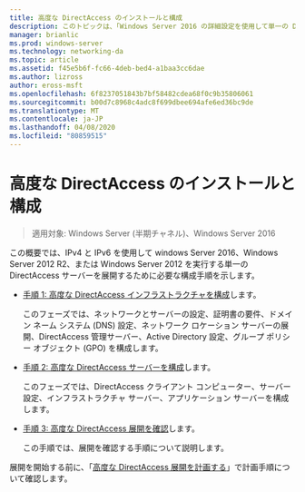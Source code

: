 ```yaml
---
title: 高度な DirectAccess のインストールと構成
description: このトピックは、「Windows Server 2016 の詳細設定を使用して単一の DirectAccess サーバーを展開する」の一部です。
manager: brianlic
ms.prod: windows-server
ms.technology: networking-da
ms.topic: article
ms.assetid: f45e5b6f-fc66-4deb-bed4-a1baa3cc6dae
ms.author: lizross
author: eross-msft
ms.openlocfilehash: 6f8237051843b7bf58482cdea68f0c9b35806061
ms.sourcegitcommit: b00d7c8968c4adc8f699dbee694afe6ed36bc9de
ms.translationtype: MT
ms.contentlocale: ja-JP
ms.lasthandoff: 04/08/2020
ms.locfileid: "80859515"
---
```

# <a name="install-and-configure-advanced-directaccess"></a>高度な DirectAccess のインストールと構成

>適用対象: Windows Server (半期チャネル)、Windows Server 2016

この概要では、IPv4 と IPv6 を使用して windows Server 2016、Windows Server 2012 R2、または Windows Server 2012 を実行する単一の DirectAccess サーバーを展開するために必要な構成手順を示します。  
  
-   [手順 1: 高度な DirectAccess インフラストラクチャを構成](da-adv-configure-s1-infrastructure.md)します。  
  
    このフェーズでは、ネットワークとサーバーの設定、証明書の要件、ドメイン ネーム システム (DNS) 設定、ネットワーク ロケーション サーバーの展開、DirectAccess 管理サーバー、Active Directory 設定、グループ ポリシー オブジェクト (GPO) を構成します。  
  
-   [手順 2: 高度な DirectAccess サーバーを構成](da-adv-configure-s2-servers.md)します。  
  
    このフェーズでは、DirectAccess クライアント コンピューター、サーバー設定、インフラストラクチャ サーバー、アプリケーション サーバーを構成します。  
  
-   [手順 3: 高度な DirectAccess 展開を確認](da-adv-configure-s3-verify.md)します。  
  
    この手順では、展開を確認する手順について説明します。  
  
展開を開始する前に、「[高度な DirectAccess 展開を計画する](Plan-an-Advanced-DirectAccess-Deployment.md)」で計画手順について確認します。  
  


